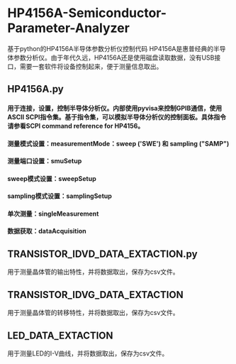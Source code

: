 # HP4156A-Semiconductor-Parameter-Analyzer
基于python的HP4156A半导体参数分析仪控制代码
HP4156A是惠普经典的半导体参数分析仪。由于年代久远，HP4156A还是使用磁盘读取数据，没有USB接口，需要一套软件将设备控制起来，便于测量信息取出。
## HP4156A.py
#### 用于连接，设置，控制半导体分析仪。内部使用pyvisa来控制GPIB通信，使用ASCII SCPI指令集。基于指令集，可以模拟半导体分析仪的控制面板。具体指令请参看SCPI command reference for HP4156。
#### 测量模式设置：measurementMode：sweep ('SWE') 和 sampling ("SAMP")
#### 测量端口设置：smuSetup
#### sweep模式设置：sweepSetup
#### sampling模式设置：samplingSetup
#### 单次测量：singleMeasurement
#### 数据获取：dataAcquisition
## TRANSISTOR_IDVD_DATA_EXTACTION.py
用于测量晶体管的输出特性，并将数据取出，保存为csv文件。

## TRANSISTOR_IDVG_DATA_EXTACTION
用于测量晶体管的转移特性，并将数据取出，保存为csv文件。

## LED_DATA_EXTACTION
用于测量LED的I-V曲线，并将数据取出，保存为csv文件。
